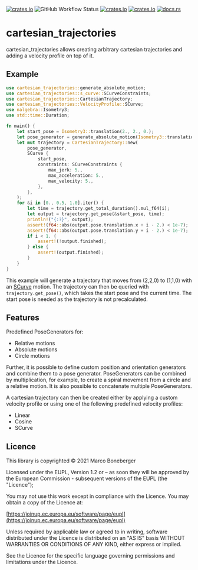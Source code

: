 [![crates.io](https://img.shields.io/crates/v/cartesian_trajectories.svg)](https://crates.io/crates/cartesian_trajectories)
![GitHub Workflow Status](https://img.shields.io/github/workflow/status/marcbone/cartesian_trajectories/Rust)
[![crates.io](https://img.shields.io/crates/l/cartesian_trajectories.svg)](https://crates.io/crates/cartesian_trajectories)
[![crates.io](https://img.shields.io/crates/d/cartesian_trajectories.svg)](https://crates.io/crates/cartesian_trajectories)
[![docs.rs](https://docs.rs/cartesian_trajectories/badge.svg)](https://docs.rs/cartesian_trajectories)
# cartesian_trajectories

cartesian_trajectories allows creating arbitrary cartesian trajectories and adding a velocity profile on top of it.



## Example
```rust
use cartesian_trajectories::generate_absolute_motion;
use cartesian_trajectories::s_curve::SCurveConstraints;
use cartesian_trajectories::CartesianTrajectory;
use cartesian_trajectories::VelocityProfile::SCurve;
use nalgebra::Isometry3;
use std::time::Duration;

fn main() {
    let start_pose = Isometry3::translation(2., 2., 0.);
    let pose_generator = generate_absolute_motion(Isometry3::translation(1., 1., 0.));
    let mut trajectory = CartesianTrajectory::new(
        pose_generator,
        SCurve {
            start_pose,
            constraints: SCurveConstraints {
                max_jerk: 5.,
                max_acceleration: 5.,
                max_velocity: 5.,
            },
        },
    );
    for &i in [0., 0.5, 1.0].iter() {
        let time = trajectory.get_total_duration().mul_f64(i);
        let output = trajectory.get_pose(&start_pose, time);
        println!("{:?}", output);
        assert!(f64::abs(output.pose.translation.x + i - 2.) < 1e-7);
        assert!(f64::abs(output.pose.translation.y + i - 2.) < 1e-7);
        if i < 1. {
            assert!(!output.finished);
        } else {
            assert!(output.finished);
        }
    }
}
```

This example will generate a trajectory that moves from (2,2,0) to (1,1,0) with an [SCurve](https://github.com/marcbone/s_curve#what-asfdis-an-s-curve) motion.
The trajectory can then be queried with `trajectory.get_pose()`, which takes the start pose and the current
time. The start pose is needed as the trajectory is not precalculated.


## Features
Predefined PoseGenerators for:
* Relative motions
* Absolute motions
* Circle motions

Further, it is possible to define custom position and orientation generators
and combine them to a pose generator. PoseGenerators can be combined by
multiplication, for example, to create a spiral movement from a circle and a relative motion.
It is also possible to concatenate multiple PoseGenerators.


A cartesian trajectory can then be created either by applying a custom velocity profile or using one of the following
predefined velocity profiles:
* Linear
* Cosine
* SCurve

## Licence
This library is copyrighted © 2021 Marco Boneberger


Licensed under the EUPL, Version 1.2 or – as soon they will be approved by the European Commission - subsequent versions of the EUPL (the "Licence");

You may not use this work except in compliance with the Licence.
You may obtain a copy of the Licence at:

[https://joinup.ec.europa.eu/software/page/eupl](https://joinup.ec.europa.eu/software/page/eupl)

Unless required by applicable law or agreed to in writing, software distributed under the Licence is distributed on an "AS IS" basis
WITHOUT WARRANTIES OR CONDITIONS OF ANY KIND, either express or implied.

See the Licence for the specific language governing permissions and limitations under the Licence.
